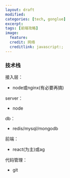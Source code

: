 ```yaml
---
layout: draft
modified:
categories: [tech, gonglue]
excerpt:
tags: [前端攻略]
image:
  feature:
  credit: 网络
  creditlink: javascript:;
---
```


### 技术栈

接入层：

- node或nginx(有必要再搞)

server：

- node

db：

- redis/mysql/mongodb

前端：

- react(为主)或ag

代码管理：

- git
